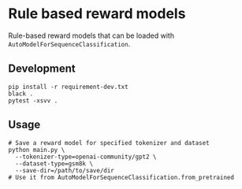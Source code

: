 # Rule based reward models
Rule-based reward models that can be loaded with `AutoModelForSequenceClassification`.

## Development
```
pip install -r requirement-dev.txt
black .
pytest -xsvv .
```

## Usage
```
# Save a reward model for specified tokenizer and dataset
python main.py \
  --tokenizer-type=openai-community/gpt2 \
  --dataset-type=gsm8k \
  --save-dir=/path/to/save/dir
# Use it from AutoModelForSequenceClassification.from_pretrained
```
